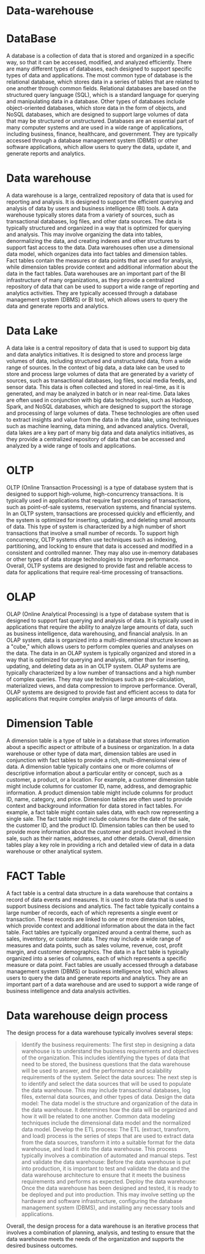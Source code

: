 # Data-warehouse

# DataBase
A database is a collection of data that is stored and organized in a specific way, so that it can be accessed, modified, and analyzed efficiently. There are many different types of databases, each designed to support specific types of data and applications.
The most common type of database is the relational database, which stores data in a series of tables that are related to one another through common fields. Relational databases are based on the structured query language (SQL), which is a standard language for querying and manipulating data in a database.
Other types of databases include object-oriented databases, which store data in the form of objects, and NoSQL databases, which are designed to support large volumes of data that may be structured or unstructured.
Databases are an essential part of many computer systems and are used in a wide range of applications, including business, finance, healthcare, and government. They are typically accessed through a database management system (DBMS) or other software applications, which allow users to query the data, update it, and generate reports and analytics.



# Data warehouse
A data warehouse is a large, centralized repository of data that is used for reporting and analysis. It is designed to support the efficient querying and analysis of data by users and business intelligence (BI) tools.
A data warehouse typically stores data from a variety of sources, such as transactional databases, log files, and other data sources. The data is typically structured and organized in a way that is optimized for querying and analysis. This may involve organizing the data into tables, denormalizing the data, and creating indexes and other structures to support fast access to the data.
Data warehouses often use a dimensional data model, which organizes data into fact tables and dimension tables. Fact tables contain the measures or data points that are used for analysis, while dimension tables provide context and additional information about the data in the fact tables.
Data warehouses are an important part of the BI infrastructure of many organizations, as they provide a centralized repository of data that can be used to support a wide range of reporting and analytics activities. They are typically accessed through a database management system (DBMS) or BI tool, which allows users to query the data and generate reports and analytics.



# Data Lake
A data lake is a central repository of data that is used to support big data and data analytics initiatives. It is designed to store and process large volumes of data, including structured and unstructured data, from a wide range of sources.
In the context of big data, a data lake can be used to store and process large volumes of data that are generated by a variety of sources, such as transactional databases, log files, social media feeds, and sensor data. This data is often collected and stored in real-time, as it is generated, and may be analyzed in batch or in near real-time.
Data lakes are often used in conjunction with big data technologies, such as Hadoop, Spark, and NoSQL databases, which are designed to support the storage and processing of large volumes of data. These technologies are often used to extract insights and value from the data in the data lake, using techniques such as machine learning, data mining, and advanced analytics.
Overall, data lakes are a key part of many big data and data analytics initiatives, as they provide a centralized repository of data that can be accessed and analyzed by a wide range of tools and applications.



# OLTP
OLTP (Online Transaction Processing) is a type of database system that is designed to support high-volume, high-concurrency transactions. It is typically used in applications that require fast processing of transactions, such as point-of-sale systems, reservation systems, and financial systems.
In an OLTP system, transactions are processed quickly and efficiently, and the system is optimized for inserting, updating, and deleting small amounts of data. This type of system is characterized by a high number of short transactions that involve a small number of records.
To support high concurrency, OLTP systems often use techniques such as indexing, partitioning, and locking to ensure that data is accessed and modified in a consistent and controlled manner. They may also use in-memory databases or other types of data storage technologies to improve performance.
Overall, OLTP systems are designed to provide fast and reliable access to data for applications that require real-time processing of transactions.


# OLAP
OLAP (Online Analytical Processing) is a type of database system that is designed to support fast querying and analysis of data. It is typically used in applications that require the ability to analyze large amounts of data, such as business intelligence, data warehousing, and financial analysis.
In an OLAP system, data is organized into a multi-dimensional structure known as a "cube," which allows users to perform complex queries and analyses on the data. The data in an OLAP system is typically organized and stored in a way that is optimized for querying and analysis, rather than for inserting, updating, and deleting data as in an OLTP system.
OLAP systems are typically characterized by a low number of transactions and a high number of complex queries. They may use techniques such as pre-calculation, materialized views, and data compression to improve performance.
Overall, OLAP systems are designed to provide fast and efficient access to data for applications that require complex analysis of large amounts of data.


# Dimension Table
A dimension table is a type of table in a database that stores information about a specific aspect or attribute of a business or organization. In a data warehouse or other type of data mart, dimension tables are used in conjunction with fact tables to provide a rich, multi-dimensional view of data.
A dimension table typically contains one or more columns of descriptive information about a particular entity or concept, such as a customer, a product, or a location. For example, a customer dimension table might include columns for customer ID, name, address, and demographic information. A product dimension table might include columns for product ID, name, category, and price.
Dimension tables are often used to provide context and background information for data stored in fact tables. For example, a fact table might contain sales data, with each row representing a single sale. The fact table might include columns for the date of the sale, the customer ID, and the product ID. Dimension tables can then be used to provide more information about the customer and product involved in the sale, such as their names, addresses, and other details.
Overall, dimension tables play a key role in providing a rich and detailed view of data in a data warehouse or other analytical system.


# FACT Table
A fact table is a central data structure in a data warehouse that contains a record of data events and measures. It is used to store data that is used to support business decisions and analytics. The fact table typically contains a large number of records, each of which represents a single event or transaction. These records are linked to one or more dimension tables, which provide context and additional information about the data in the fact table.
Fact tables are typically organized around a central theme, such as sales, inventory, or customer data. They may include a wide range of measures and data points, such as sales volume, revenue, cost, profit margin, and customer demographics. The data in a fact table is typically organized into a series of columns, each of which represents a specific measure or data point.
Fact tables are usually accessed through a database management system (DBMS) or business intelligence tool, which allows users to query the data and generate reports and analytics. They are an important part of a data warehouse and are used to support a wide range of business intelligence and data analysis activities.



# Data warehouse deign process
The design process for a data warehouse typically involves several steps:
> Identify the business requirements: The first step in designing a data warehouse is to understand the business requirements and objectives of the organization. This includes identifying the types of data that need to be stored, the business questions that the data warehouse will be used to answer, and the performance and scalability requirements of the system.
> Select the data sources: The next step is to identify and select the data sources that will be used to populate the data warehouse. This may include transactional databases, log files, external data sources, and other types of data.
> Design the data model: The data model is the structure and organization of the data in the data warehouse. It determines how the data will be organized and how it will be related to one another. Common data modeling techniques include the dimensional data model and the normalized data model.
> Develop the ETL process: The ETL (extract, transform, and load) process is the series of steps that are used to extract data from the data sources, transform it into a suitable format for the data warehouse, and load it into the data warehouse. This process typically involves a combination of automated and manual steps.
> Test and validate the data warehouse: Before the data warehouse is put into production, it is important to test and validate the data and the data warehouse architecture to ensure that it meets the business requirements and performs as expected.
> Deploy the data warehouse: Once the data warehouse has been designed and tested, it is ready to be deployed and put into production. This may involve setting up the hardware and software infrastructure, configuring the database management system (DBMS), and installing any necessary tools and applications.

Overall, the design process for a data warehouse is an iterative process that involves a combination of planning, analysis, and testing to ensure that the data warehouse meets the needs of the organization and supports the desired business outcomes.



